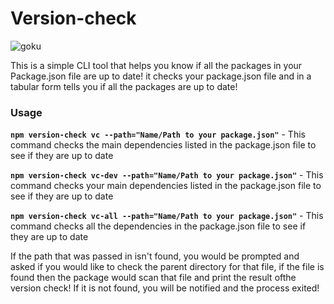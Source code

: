# Version-check
![goku](https://user-images.githubusercontent.com/46195831/83947012-535e8a00-a80c-11ea-8e11-6c5221d8e474.gif)

 This is a simple CLI tool that helps you know if all the packages in your Package.json file are up to date!
 it checks your package.json file and in a tabular form tells you if all the packages are up to date!
 ### Usage
**`npm version-check vc --path="Name/Path to your package.json"`** - This command checks the main dependencies listed in the package.json file to see if they are up to date

**`npm version-check vc-dev --path="Name/Path to your package.json"`** - This command checks your main dependencies listed in the package.json file to see if they are up to date


**`npm version-check vc-all --path="Name/Path to your package.json"`** - This command checks all the dependencies in the package.json file to see if they are up to date

  If the path that was passed in isn't found, you would be prompted and asked if you would like to check the parent directory for that file, if the file is found then the package would 
scan that file and print the result ofthe version check! If it is not found, you will be notified and the process exited!

